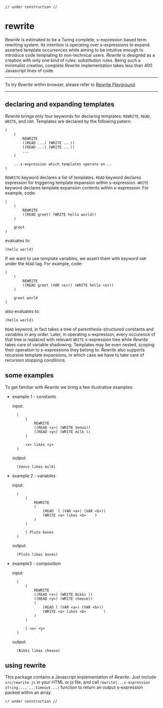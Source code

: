 
    // under construction //

# rewrite

*Rewrite* is estimated to be a Turing complete, s-expression based term rewriting system. Its intention is operating over s-expressions to expand asserted template occurrences while aiming to be intuitive enough to introduce code templating to non-technical users. *Rewrite* is designed as a creation with only one kind of rules: substitution rules. Being such a minimalist creation, complete *Rewrite* implementation takes less than 400 Javascript lines of code.

---

To try *Rewrite* within browser, please refer to [Rewrite Playground](https://contrast-zone.github.io/rewrite/playground/index.html).

---

## declaring and expanding templates

*Rewrite* brings only four keywords for declaring templates: `REWRITE`, `READ`, `WRITE`, and `VAR`. Templates are declared by the following patern:

    (
        (
            REWRITE
            ((READ ...) (WRITE ...))
            ((READ ...) (WRITE ...))
            ...
        )
        
        ...s-expression which templates operate on...
    )

`REWRITE` keyword declares a list of templates. `READ` keyword declares expression for triggering template expansion within s-expression. `WRITE` keyword declares template expansion contents within s-expression. For example, code:

    (
        (
            REWRITE
            ((READ greet) (WRITE hello world))
        )
        
        greet
    )

evaluates to:

    (hello world)

If we want to use template variables, we assert them with keyword `VAR` under the `READ` tag. For example, code:

    (
        (
            REWRITE
            ((READ greet (VAR <x>)) (WRITE hello <x>))
        )
        
        greet world
    )

also evaluates to:

    (hello world)

`READ` keyword, in fact takes a tree of parenthesis-structured constants and variables in any order. Later, in operating s-expression, every occurence of that tree is replaced with relevant `WRITE` s-expression tree while *Rewrite* takes care of variable shadowing. Templates may be even nested, scoping their operation to s-expressions they belong to. *Rewrite* also supports recursive template expansions, in which case we have to take care of recursion stopping conditions.


## some examples

To get familiar with *Rewrite* we bring a few illustrative examples:

- example 1 - constants
    
    input:
    
        (
            (
                REWRITE
                ((READ <x>) (WRITE Venus))
                ((READ <y>) (WRITE milk ))
            )
            
            <x> likes <y>
        )
    
    output:
    
        (Venus likes milk)

- example 2 - variables
    
    input:
    
        (
            (
                REWRITE
                (
                    (READ  l (VAR <a>) (VAR <b>))
                    (WRITE <a> likes <b>    )
                )
            )
            
            l Pluto bones
        )
    
    output:
        
        (Pluto likes bones)

- example3 - composition
    
    input:
    
        (
            (
                REWRITE
                ((READ <x>) (WRITE Nikki ))
                ((READ <y>) (WRITE cheese))
                (
                    (READ l (VAR <a>) (VAR <b>))
                    (WRITE <a> likes <b>        )
                )
            )
            
            l <x> <y>
        )

    output:
    
        (Nikki likes cheese)

## using rewrite

This package contains a Javascript implementation of *Rewrite*. Just include `src/rewrite.js` in your HTML or js file, and call `rewrite(...s-expression string..., ...timeout...)` function to return an output s-expression packed within an array.

    // under construction //

